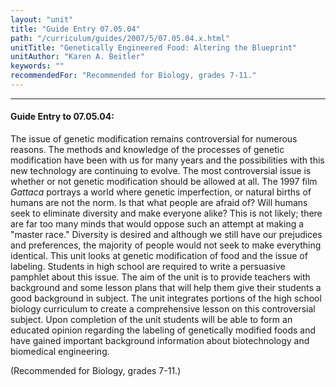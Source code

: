 ```yaml
---
layout: "unit"
title: "Guide Entry 07.05.04"
path: "/curriculum/guides/2007/5/07.05.04.x.html"
unitTitle: "Genetically Engineered Food: Altering the Blueprint"
unitAuthor: "Karen A. Beitler"
keywords: ""
recommendedFor: "Recommended for Biology, grades 7-11."
---
```

<body>
<hr/>
 <h4>
  Guide Entry to 07.05.04:
 </h4>
 <p>
  The issue of genetic modification remains controversial for numerous reasons. The methods and knowledge of the processes of genetic modification have been with us for many years and the possibilities with this new technology are continuing to evolve. The most controversial issue is whether or not genetic modification should be allowed at all. The 1997 film
  <i>
   Gattaca
  </i>
  portrays a world where genetic imperfection, or natural births of humans are not the norm. Is that what people are afraid of? Will humans seek to eliminate diversity and make everyone alike? This is not likely; there are far too many minds that would oppose such an attempt at making a "master race." Diversity is desired and although we still have our prejudices and preferences, the majority of people would not seek to make everything identical. This unit looks at genetic modification of food and the issue of labeling. Students in high school are required to write a persuasive pamphlet about this issue. The aim of the unit is to provide teachers with background and some lesson plans that will help them give their students a good background in subject. The unit integrates portions of the high school biology curriculum to create a comprehensive lesson on this controversial subject. Upon completion of the unit students will be able to form an educated opinion regarding the labeling of genetically modified foods and have gained important background information about biotechnology and biomedical engineering.
 </p>
<p>
  (Recommended for Biology, grades 7-11.)
 </p>

</body>